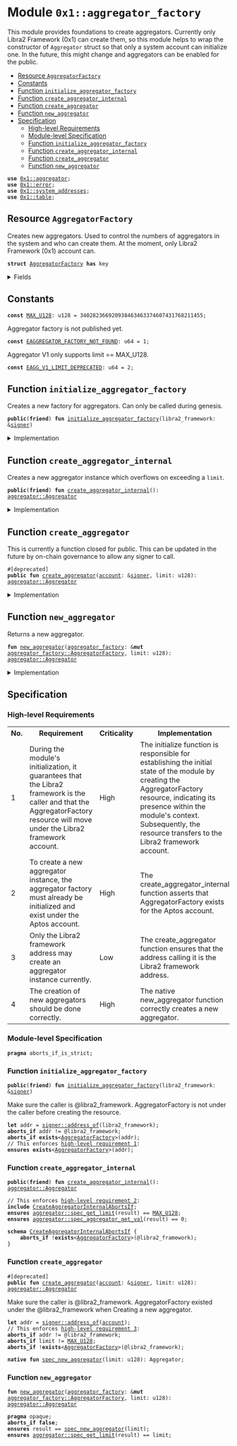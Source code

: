 
<a id="0x1_aggregator_factory"></a>

# Module `0x1::aggregator_factory`

This module provides foundations to create aggregators. Currently only
Libra2 Framework (0x1) can create them, so this module helps to wrap
the constructor of <code>Aggregator</code> struct so that only a system account
can initialize one. In the future, this might change and aggregators
can be enabled for the public.


-  [Resource `AggregatorFactory`](#0x1_aggregator_factory_AggregatorFactory)
-  [Constants](#@Constants_0)
-  [Function `initialize_aggregator_factory`](#0x1_aggregator_factory_initialize_aggregator_factory)
-  [Function `create_aggregator_internal`](#0x1_aggregator_factory_create_aggregator_internal)
-  [Function `create_aggregator`](#0x1_aggregator_factory_create_aggregator)
-  [Function `new_aggregator`](#0x1_aggregator_factory_new_aggregator)
-  [Specification](#@Specification_1)
    -  [High-level Requirements](#high-level-req)
    -  [Module-level Specification](#module-level-spec)
    -  [Function `initialize_aggregator_factory`](#@Specification_1_initialize_aggregator_factory)
    -  [Function `create_aggregator_internal`](#@Specification_1_create_aggregator_internal)
    -  [Function `create_aggregator`](#@Specification_1_create_aggregator)
    -  [Function `new_aggregator`](#@Specification_1_new_aggregator)


<pre><code><b>use</b> <a href="aggregator.md#0x1_aggregator">0x1::aggregator</a>;
<b>use</b> <a href="../../libra2-stdlib/../move-stdlib/doc/error.md#0x1_error">0x1::error</a>;
<b>use</b> <a href="system_addresses.md#0x1_system_addresses">0x1::system_addresses</a>;
<b>use</b> <a href="../../libra2-stdlib/doc/table.md#0x1_table">0x1::table</a>;
</code></pre>



<a id="0x1_aggregator_factory_AggregatorFactory"></a>

## Resource `AggregatorFactory`

Creates new aggregators. Used to control the numbers of aggregators in the
system and who can create them. At the moment, only Libra2 Framework (0x1)
account can.


<pre><code><b>struct</b> <a href="aggregator_factory.md#0x1_aggregator_factory_AggregatorFactory">AggregatorFactory</a> <b>has</b> key
</code></pre>



<details>
<summary>Fields</summary>


<dl>
<dt>
<code>phantom_table: <a href="../../libra2-stdlib/doc/table.md#0x1_table_Table">table::Table</a>&lt;<b>address</b>, u128&gt;</code>
</dt>
<dd>

</dd>
</dl>


</details>

<a id="@Constants_0"></a>

## Constants


<a id="0x1_aggregator_factory_MAX_U128"></a>



<pre><code><b>const</b> <a href="aggregator_factory.md#0x1_aggregator_factory_MAX_U128">MAX_U128</a>: u128 = 340282366920938463463374607431768211455;
</code></pre>



<a id="0x1_aggregator_factory_EAGGREGATOR_FACTORY_NOT_FOUND"></a>

Aggregator factory is not published yet.


<pre><code><b>const</b> <a href="aggregator_factory.md#0x1_aggregator_factory_EAGGREGATOR_FACTORY_NOT_FOUND">EAGGREGATOR_FACTORY_NOT_FOUND</a>: u64 = 1;
</code></pre>



<a id="0x1_aggregator_factory_EAGG_V1_LIMIT_DEPRECATED"></a>

Aggregator V1 only supports limit == MAX_U128.


<pre><code><b>const</b> <a href="aggregator_factory.md#0x1_aggregator_factory_EAGG_V1_LIMIT_DEPRECATED">EAGG_V1_LIMIT_DEPRECATED</a>: u64 = 2;
</code></pre>



<a id="0x1_aggregator_factory_initialize_aggregator_factory"></a>

## Function `initialize_aggregator_factory`

Creates a new factory for aggregators. Can only be called during genesis.


<pre><code><b>public</b>(<b>friend</b>) <b>fun</b> <a href="aggregator_factory.md#0x1_aggregator_factory_initialize_aggregator_factory">initialize_aggregator_factory</a>(libra2_framework: &<a href="../../libra2-stdlib/../move-stdlib/doc/signer.md#0x1_signer">signer</a>)
</code></pre>



<details>
<summary>Implementation</summary>


<pre><code><b>public</b>(<b>friend</b>) <b>fun</b> <a href="aggregator_factory.md#0x1_aggregator_factory_initialize_aggregator_factory">initialize_aggregator_factory</a>(libra2_framework: &<a href="../../libra2-stdlib/../move-stdlib/doc/signer.md#0x1_signer">signer</a>) {
    <a href="system_addresses.md#0x1_system_addresses_assert_libra2_framework">system_addresses::assert_libra2_framework</a>(libra2_framework);
    <b>let</b> <a href="aggregator_factory.md#0x1_aggregator_factory">aggregator_factory</a> = <a href="aggregator_factory.md#0x1_aggregator_factory_AggregatorFactory">AggregatorFactory</a> {
        phantom_table: <a href="../../libra2-stdlib/doc/table.md#0x1_table_new">table::new</a>()
    };
    <b>move_to</b>(libra2_framework, <a href="aggregator_factory.md#0x1_aggregator_factory">aggregator_factory</a>);
}
</code></pre>



</details>

<a id="0x1_aggregator_factory_create_aggregator_internal"></a>

## Function `create_aggregator_internal`

Creates a new aggregator instance which overflows on exceeding a <code>limit</code>.


<pre><code><b>public</b>(<b>friend</b>) <b>fun</b> <a href="aggregator_factory.md#0x1_aggregator_factory_create_aggregator_internal">create_aggregator_internal</a>(): <a href="aggregator.md#0x1_aggregator_Aggregator">aggregator::Aggregator</a>
</code></pre>



<details>
<summary>Implementation</summary>


<pre><code><b>public</b>(<b>friend</b>) <b>fun</b> <a href="aggregator_factory.md#0x1_aggregator_factory_create_aggregator_internal">create_aggregator_internal</a>(): Aggregator <b>acquires</b> <a href="aggregator_factory.md#0x1_aggregator_factory_AggregatorFactory">AggregatorFactory</a> {
    <b>assert</b>!(
        <b>exists</b>&lt;<a href="aggregator_factory.md#0x1_aggregator_factory_AggregatorFactory">AggregatorFactory</a>&gt;(@libra2_framework),
        <a href="../../libra2-stdlib/../move-stdlib/doc/error.md#0x1_error_not_found">error::not_found</a>(<a href="aggregator_factory.md#0x1_aggregator_factory_EAGGREGATOR_FACTORY_NOT_FOUND">EAGGREGATOR_FACTORY_NOT_FOUND</a>)
    );

    <b>let</b> <a href="aggregator_factory.md#0x1_aggregator_factory">aggregator_factory</a> = <b>borrow_global_mut</b>&lt;<a href="aggregator_factory.md#0x1_aggregator_factory_AggregatorFactory">AggregatorFactory</a>&gt;(@libra2_framework);
    <a href="aggregator_factory.md#0x1_aggregator_factory_new_aggregator">new_aggregator</a>(<a href="aggregator_factory.md#0x1_aggregator_factory">aggregator_factory</a>, <a href="aggregator_factory.md#0x1_aggregator_factory_MAX_U128">MAX_U128</a>)
}
</code></pre>



</details>

<a id="0x1_aggregator_factory_create_aggregator"></a>

## Function `create_aggregator`

This is currently a function closed for public. This can be updated in the future by on-chain governance
to allow any signer to call.


<pre><code>#[deprecated]
<b>public</b> <b>fun</b> <a href="aggregator_factory.md#0x1_aggregator_factory_create_aggregator">create_aggregator</a>(<a href="account.md#0x1_account">account</a>: &<a href="../../libra2-stdlib/../move-stdlib/doc/signer.md#0x1_signer">signer</a>, limit: u128): <a href="aggregator.md#0x1_aggregator_Aggregator">aggregator::Aggregator</a>
</code></pre>



<details>
<summary>Implementation</summary>


<pre><code><b>public</b> <b>fun</b> <a href="aggregator_factory.md#0x1_aggregator_factory_create_aggregator">create_aggregator</a>(<a href="account.md#0x1_account">account</a>: &<a href="../../libra2-stdlib/../move-stdlib/doc/signer.md#0x1_signer">signer</a>, limit: u128): Aggregator <b>acquires</b> <a href="aggregator_factory.md#0x1_aggregator_factory_AggregatorFactory">AggregatorFactory</a> {
    // deprecated. Currently used only in libra2-<b>move</b>/e2e-<b>move</b>-tests/src/tests/<a href="aggregator.md#0x1_aggregator">aggregator</a>.data/pack/sources/aggregator_test.<b>move</b>

    // Only Libra2 Framework (0x1) <a href="account.md#0x1_account">account</a> can call this for now.
    <a href="system_addresses.md#0x1_system_addresses_assert_libra2_framework">system_addresses::assert_libra2_framework</a>(<a href="account.md#0x1_account">account</a>);
    <b>assert</b>!(
        limit == <a href="aggregator_factory.md#0x1_aggregator_factory_MAX_U128">MAX_U128</a>,
        <a href="../../libra2-stdlib/../move-stdlib/doc/error.md#0x1_error_invalid_argument">error::invalid_argument</a>(<a href="aggregator_factory.md#0x1_aggregator_factory_EAGG_V1_LIMIT_DEPRECATED">EAGG_V1_LIMIT_DEPRECATED</a>)
    );
    <a href="aggregator_factory.md#0x1_aggregator_factory_create_aggregator_internal">create_aggregator_internal</a>()
}
</code></pre>



</details>

<a id="0x1_aggregator_factory_new_aggregator"></a>

## Function `new_aggregator`

Returns a new aggregator.


<pre><code><b>fun</b> <a href="aggregator_factory.md#0x1_aggregator_factory_new_aggregator">new_aggregator</a>(<a href="aggregator_factory.md#0x1_aggregator_factory">aggregator_factory</a>: &<b>mut</b> <a href="aggregator_factory.md#0x1_aggregator_factory_AggregatorFactory">aggregator_factory::AggregatorFactory</a>, limit: u128): <a href="aggregator.md#0x1_aggregator_Aggregator">aggregator::Aggregator</a>
</code></pre>



<details>
<summary>Implementation</summary>


<pre><code><b>native</b> <b>fun</b> <a href="aggregator_factory.md#0x1_aggregator_factory_new_aggregator">new_aggregator</a>(<a href="aggregator_factory.md#0x1_aggregator_factory">aggregator_factory</a>: &<b>mut</b> <a href="aggregator_factory.md#0x1_aggregator_factory_AggregatorFactory">AggregatorFactory</a>, limit: u128): Aggregator;
</code></pre>



</details>

<a id="@Specification_1"></a>

## Specification




<a id="high-level-req"></a>

### High-level Requirements

<table>
<tr>
<th>No.</th><th>Requirement</th><th>Criticality</th><th>Implementation</th><th>Enforcement</th>
</tr>

<tr>
<td>1</td>
<td>During the module's initialization, it guarantees that the Libra2 framework is the caller and that the AggregatorFactory resource will move under the Libra2 framework account.</td>
<td>High</td>
<td>The initialize function is responsible for establishing the initial state of the module by creating the AggregatorFactory resource, indicating its presence within the module's context. Subsequently, the resource transfers to the Libra2 framework account.</td>
<td>Formally verified via <a href="#high-level-req-1">initialize_aggregator_factory</a>.</td>
</tr>

<tr>
<td>2</td>
<td>To create a new aggregator instance, the aggregator factory must already be initialized and exist under the Aptos account.</td>
<td>High</td>
<td>The create_aggregator_internal function asserts that AggregatorFactory exists for the Aptos account.</td>
<td>Formally verified via <a href="#high-level-req-2">CreateAggregatorInternalAbortsIf</a>.</td>
</tr>

<tr>
<td>3</td>
<td>Only the Libra2 framework address may create an aggregator instance currently.</td>
<td>Low</td>
<td>The create_aggregator function ensures that the address calling it is the Libra2 framework address.</td>
<td>Formally verified via <a href="#high-level-req-3">create_aggregator</a>.</td>
</tr>

<tr>
<td>4</td>
<td>The creation of new aggregators should be done correctly.</td>
<td>High</td>
<td>The native new_aggregator function correctly creates a new aggregator.</td>
<td>The new_aggregator native function has been manually audited.</td>
</tr>

</table>




<a id="module-level-spec"></a>

### Module-level Specification


<pre><code><b>pragma</b> aborts_if_is_strict;
</code></pre>



<a id="@Specification_1_initialize_aggregator_factory"></a>

### Function `initialize_aggregator_factory`


<pre><code><b>public</b>(<b>friend</b>) <b>fun</b> <a href="aggregator_factory.md#0x1_aggregator_factory_initialize_aggregator_factory">initialize_aggregator_factory</a>(libra2_framework: &<a href="../../libra2-stdlib/../move-stdlib/doc/signer.md#0x1_signer">signer</a>)
</code></pre>


Make sure the caller is @libra2_framework.
AggregatorFactory is not under the caller before creating the resource.


<pre><code><b>let</b> addr = <a href="../../libra2-stdlib/../move-stdlib/doc/signer.md#0x1_signer_address_of">signer::address_of</a>(libra2_framework);
<b>aborts_if</b> addr != @libra2_framework;
<b>aborts_if</b> <b>exists</b>&lt;<a href="aggregator_factory.md#0x1_aggregator_factory_AggregatorFactory">AggregatorFactory</a>&gt;(addr);
// This enforces <a id="high-level-req-1" href="#high-level-req">high-level requirement 1</a>:
<b>ensures</b> <b>exists</b>&lt;<a href="aggregator_factory.md#0x1_aggregator_factory_AggregatorFactory">AggregatorFactory</a>&gt;(addr);
</code></pre>



<a id="@Specification_1_create_aggregator_internal"></a>

### Function `create_aggregator_internal`


<pre><code><b>public</b>(<b>friend</b>) <b>fun</b> <a href="aggregator_factory.md#0x1_aggregator_factory_create_aggregator_internal">create_aggregator_internal</a>(): <a href="aggregator.md#0x1_aggregator_Aggregator">aggregator::Aggregator</a>
</code></pre>




<pre><code>// This enforces <a id="high-level-req-2" href="#high-level-req">high-level requirement 2</a>:
<b>include</b> <a href="aggregator_factory.md#0x1_aggregator_factory_CreateAggregatorInternalAbortsIf">CreateAggregatorInternalAbortsIf</a>;
<b>ensures</b> <a href="aggregator.md#0x1_aggregator_spec_get_limit">aggregator::spec_get_limit</a>(result) == <a href="aggregator_factory.md#0x1_aggregator_factory_MAX_U128">MAX_U128</a>;
<b>ensures</b> <a href="aggregator.md#0x1_aggregator_spec_aggregator_get_val">aggregator::spec_aggregator_get_val</a>(result) == 0;
</code></pre>




<a id="0x1_aggregator_factory_CreateAggregatorInternalAbortsIf"></a>


<pre><code><b>schema</b> <a href="aggregator_factory.md#0x1_aggregator_factory_CreateAggregatorInternalAbortsIf">CreateAggregatorInternalAbortsIf</a> {
    <b>aborts_if</b> !<b>exists</b>&lt;<a href="aggregator_factory.md#0x1_aggregator_factory_AggregatorFactory">AggregatorFactory</a>&gt;(@libra2_framework);
}
</code></pre>



<a id="@Specification_1_create_aggregator"></a>

### Function `create_aggregator`


<pre><code>#[deprecated]
<b>public</b> <b>fun</b> <a href="aggregator_factory.md#0x1_aggregator_factory_create_aggregator">create_aggregator</a>(<a href="account.md#0x1_account">account</a>: &<a href="../../libra2-stdlib/../move-stdlib/doc/signer.md#0x1_signer">signer</a>, limit: u128): <a href="aggregator.md#0x1_aggregator_Aggregator">aggregator::Aggregator</a>
</code></pre>


Make sure the caller is @libra2_framework.
AggregatorFactory existed under the @libra2_framework when Creating a new aggregator.


<pre><code><b>let</b> addr = <a href="../../libra2-stdlib/../move-stdlib/doc/signer.md#0x1_signer_address_of">signer::address_of</a>(<a href="account.md#0x1_account">account</a>);
// This enforces <a id="high-level-req-3" href="#high-level-req">high-level requirement 3</a>:
<b>aborts_if</b> addr != @libra2_framework;
<b>aborts_if</b> limit != <a href="aggregator_factory.md#0x1_aggregator_factory_MAX_U128">MAX_U128</a>;
<b>aborts_if</b> !<b>exists</b>&lt;<a href="aggregator_factory.md#0x1_aggregator_factory_AggregatorFactory">AggregatorFactory</a>&gt;(@libra2_framework);
</code></pre>




<a id="0x1_aggregator_factory_spec_new_aggregator"></a>


<pre><code><b>native</b> <b>fun</b> <a href="aggregator_factory.md#0x1_aggregator_factory_spec_new_aggregator">spec_new_aggregator</a>(limit: u128): Aggregator;
</code></pre>



<a id="@Specification_1_new_aggregator"></a>

### Function `new_aggregator`


<pre><code><b>fun</b> <a href="aggregator_factory.md#0x1_aggregator_factory_new_aggregator">new_aggregator</a>(<a href="aggregator_factory.md#0x1_aggregator_factory">aggregator_factory</a>: &<b>mut</b> <a href="aggregator_factory.md#0x1_aggregator_factory_AggregatorFactory">aggregator_factory::AggregatorFactory</a>, limit: u128): <a href="aggregator.md#0x1_aggregator_Aggregator">aggregator::Aggregator</a>
</code></pre>




<pre><code><b>pragma</b> opaque;
<b>aborts_if</b> <b>false</b>;
<b>ensures</b> result == <a href="aggregator_factory.md#0x1_aggregator_factory_spec_new_aggregator">spec_new_aggregator</a>(limit);
<b>ensures</b> <a href="aggregator.md#0x1_aggregator_spec_get_limit">aggregator::spec_get_limit</a>(result) == limit;
</code></pre>


[move-book]: https://aptos.dev/move/book/SUMMARY
